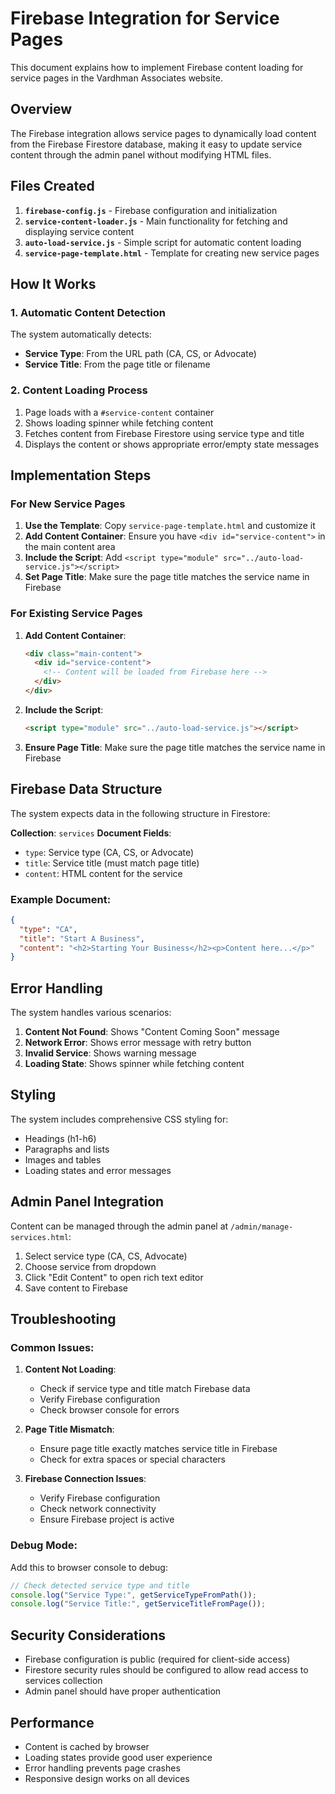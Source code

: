 # Firebase Integration for Service Pages

This document explains how to implement Firebase content loading for service pages in the Vardhman Associates website.

## Overview

The Firebase integration allows service pages to dynamically load content from the Firebase Firestore database, making it easy to update service content through the admin panel without modifying HTML files.

## Files Created

1. **`firebase-config.js`** - Firebase configuration and initialization
2. **`service-content-loader.js`** - Main functionality for fetching and displaying service content
3. **`auto-load-service.js`** - Simple script for automatic content loading
4. **`service-page-template.html`** - Template for creating new service pages

## How It Works

### 1. Automatic Content Detection

The system automatically detects:

- **Service Type**: From the URL path (CA, CS, or Advocate)
- **Service Title**: From the page title or filename

### 2. Content Loading Process

1. Page loads with a `#service-content` container
2. Shows loading spinner while fetching content
3. Fetches content from Firebase Firestore using service type and title
4. Displays the content or shows appropriate error/empty state messages

## Implementation Steps

### For New Service Pages

1. **Use the Template**: Copy `service-page-template.html` and customize it
2. **Add Content Container**: Ensure you have `<div id="service-content">` in the main content area
3. **Include the Script**: Add `<script type="module" src="../auto-load-service.js"></script>`
4. **Set Page Title**: Make sure the page title matches the service name in Firebase

### For Existing Service Pages

1. **Add Content Container**:

   ```html
   <div class="main-content">
     <div id="service-content">
       <!-- Content will be loaded from Firebase here -->
     </div>
   </div>
   ```

2. **Include the Script**:

   ```html
   <script type="module" src="../auto-load-service.js"></script>
   ```

3. **Ensure Page Title**: Make sure the page title matches the service name in Firebase

## Firebase Data Structure

The system expects data in the following structure in Firestore:

**Collection**: `services`
**Document Fields**:

- `type`: Service type (CA, CS, or Advocate)
- `title`: Service title (must match page title)
- `content`: HTML content for the service

### Example Document:

```json
{
  "type": "CA",
  "title": "Start A Business",
  "content": "<h2>Starting Your Business</h2><p>Content here...</p>"
}
```

## Error Handling

The system handles various scenarios:

1. **Content Not Found**: Shows "Content Coming Soon" message
2. **Network Error**: Shows error message with retry button
3. **Invalid Service**: Shows warning message
4. **Loading State**: Shows spinner while fetching content

## Styling

The system includes comprehensive CSS styling for:

- Headings (h1-h6)
- Paragraphs and lists
- Images and tables
- Loading states and error messages

## Admin Panel Integration

Content can be managed through the admin panel at `/admin/manage-services.html`:

1. Select service type (CA, CS, Advocate)
2. Choose service from dropdown
3. Click "Edit Content" to open rich text editor
4. Save content to Firebase

## Troubleshooting

### Common Issues:

1. **Content Not Loading**:

   - Check if service type and title match Firebase data
   - Verify Firebase configuration
   - Check browser console for errors

2. **Page Title Mismatch**:

   - Ensure page title exactly matches service title in Firebase
   - Check for extra spaces or special characters

3. **Firebase Connection Issues**:
   - Verify Firebase configuration
   - Check network connectivity
   - Ensure Firebase project is active

### Debug Mode:

Add this to browser console to debug:

```javascript
// Check detected service type and title
console.log("Service Type:", getServiceTypeFromPath());
console.log("Service Title:", getServiceTitleFromPage());
```

## Security Considerations

- Firebase configuration is public (required for client-side access)
- Firestore security rules should be configured to allow read access to services collection
- Admin panel should have proper authentication

## Performance

- Content is cached by browser
- Loading states provide good user experience
- Error handling prevents page crashes
- Responsive design works on all devices
